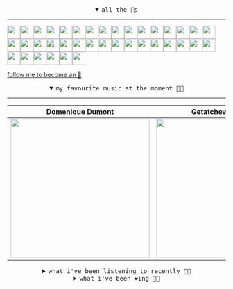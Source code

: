 <details open>

<summary align="center"><samp>all the 🥚s</samp></summary>
<hr />

<a href="https://github.com/herlon214"><img src="https://avatars.githubusercontent.com/u/3419441?s=90&u=7bc1ef316e961403a503f2ca9b691ebf5e4c2e61&v=4" width="30" height="30" /><a href="https://github.com/weaverfish111"><img src="https://avatars.githubusercontent.com/u/78041472?s=90&u=9f18a50bb0dc425de6b40c1dbd85d603a6b7857f&v=4" width="30" height="30" /><a href="https://github.com/Kampotboy"><img src="https://avatars.githubusercontent.com/u/111836496?s=90&u=efa2538d18aff5c0db3561992d5493532eed45b5&v=4" width="30" height="30" /><a href="https://github.com/ozzfonnf95"><img src="https://avatars.githubusercontent.com/u/108581837?s=90&u=1066b974b8e6570876f8ee0c65389c64556184f4&v=4" width="30" height="30" /><a href="https://github.com/MosFazli"><img src="https://avatars.githubusercontent.com/u/69136464?s=90&u=218e0e49850be557c135d3dea7f352b950c458fc&v=4" width="30" height="30" /><a href="https://github.com/romanofficial"><img src="https://avatars.githubusercontent.com/u/47697490?s=90&u=e04ea0910507ab1b63fb84fdd11ec9fd82c90cd4&v=4" width="30" height="30" /><a href="https://github.com/cumsoft"><img src="https://avatars.githubusercontent.com/u/97250816?s=90&u=724a9771d1d835d1da0f2639493816842809fa7a&v=4" width="30" height="30" /><a href="https://github.com/gkartalis"><img src="https://avatars.githubusercontent.com/u/21178754?s=90&u=52429c6fb9b08ffd99077d6289fbc8a76ae32260&v=4" width="30" height="30" /><a href="https://github.com/kenjinote"><img src="https://avatars.githubusercontent.com/u/2605401?s=90&u=eedb455e76cb25f023a3626808cd572b7df70ef7&v=4" width="30" height="30" /><a href="https://github.com/Sings168"><img src="https://avatars.githubusercontent.com/u/102612762?s=90&u=1a80803741f4f7c66a1207d24077068f9c262965&v=4" width="30" height="30" /><a href="https://github.com/vivekweb2013"><img src="https://avatars.githubusercontent.com/u/7036736?s=90&v=4" width="30" height="30" /><a href="https://github.com/AYIDouble"><img src="https://avatars.githubusercontent.com/u/18186995?s=90&u=df76a1e052eacb842cebde8f6c865c84a3e6d03b&v=4" width="30" height="30" /><a href="https://github.com/mlpao500"><img src="https://avatars.githubusercontent.com/u/95065745?s=90&v=4" width="30" height="30" /><a href="https://github.com/gabrielferrazduque"><img src="https://avatars.githubusercontent.com/u/83476335?s=90&u=4e408a9505f64e80da5f4a8f935c147c3e208309&v=4" width="30" height="30" /><a href="https://github.com/decobeto"><img src="https://avatars.githubusercontent.com/u/32197501?s=90&u=dbba898a88910e1169d8fad301755f16a1834a9b&v=4" width="30" height="30" /><a href="https://github.com/franciane-lark"><img src="https://avatars.githubusercontent.com/u/66569250?s=90&u=c8f2a252ea4f8ffe458ea5edd818c62e09635803&v=4" width="30" height="30" /><a href="https://github.com/kettanaito"><img src="https://avatars.githubusercontent.com/u/14984911?s=90&u=576319ea29cb7292100dd6e117eee6013fa0d05a&v=4" width="30" height="30" /><a href="https://github.com/0000marcell"><img src="https://avatars.githubusercontent.com/u/4584144?s=90&u=fbe23e42bf8509c207e2bc80e31cff8d808f4d6e&v=4" width="30" height="30" /><a href="https://github.com/luiznasciment0"><img src="https://avatars.githubusercontent.com/u/55008532?s=90&u=871e49a7a4a33e3f5933dee5ac83eaf3ece1ec45&v=4" width="30" height="30" /><a href="https://github.com/sibelius"><img src="https://avatars.githubusercontent.com/u/2005841?s=90&u=cab8024eb61323090e1551c73c784b408b2d66b1&v=4" width="30" height="30" /><a href="https://github.com/TSalazargr"><img src="https://avatars.githubusercontent.com/u/16808436?s=90&u=422b601dfbc600223725ecc9af1bec7b1dfee4f2&v=4" width="30" height="30" /><a href="https://github.com/bcomnes"><img src="https://avatars.githubusercontent.com/u/166301?s=90&v=4" width="30" height="30" /><a href="https://github.com/jlsjefferson"><img src="https://avatars.githubusercontent.com/u/53836950?s=90&u=619408c9778ffd2899673fdf3ba59f20b82bf470&v=4" width="30" height="30" /><a href="https://github.com/ilovedesert001"><img src="https://avatars.githubusercontent.com/u/15065396?s=90&u=c94e48f141daf951fb6eb0e4a62c0ba9ec1a5201&v=4" width="30" height="30" /><a href="https://github.com/mayconmesquita"><img src="https://avatars.githubusercontent.com/u/46308804?s=90&u=e06ac123e121b53d7eafc9199fb2a70422052fe0&v=4" width="30" height="30" /><a href="https://github.com/lucasvocos"><img src="https://avatars.githubusercontent.com/u/5739627?s=90&u=d8fcc855b2a2f046d450144a0231b0b59bae3610&v=4" width="30" height="30" /><a href="https://github.com/mikedemarais"><img src="https://avatars.githubusercontent.com/u/1325144?s=90&u=7b32dcd04811261405f2ed35d933b1484558758d&v=4" width="30" height="30" /><a href="https://github.com/davidjerleke"><img src="https://avatars.githubusercontent.com/u/11529148?s=90&u=94446866c576d620cbd33e62834c480091fedcf0&v=4" width="30" height="30" /><a href="https://github.com/jollykingd3d8"><img src="https://avatars.githubusercontent.com/u/51726854?s=90&v=4" width="30" height="30" /><a href="https://github.com/lostpebble"><img src="https://avatars.githubusercontent.com/u/1508863?s=90&u=4ada478500c2c9112fe8e3b0b8240a454403aebc&v=4" width="30" height="30" /><a href="https://github.com/karacas"><img src="https://avatars.githubusercontent.com/u/1050937?s=90&u=071508e38cfd5787e5bf00db188c73033908ad8c&v=4" width="30" height="30" /><a href="https://github.com/eheddema"><img src="https://avatars.githubusercontent.com/u/808567?s=90&u=225eb2910c3dcd13c6bc86dcaaa14780323110db&v=4" width="30" height="30" /><a href="https://github.com/kelmer44"><img src="https://avatars.githubusercontent.com/u/3629100?s=90&v=4" width="30" height="30" /><a href="https://github.com/macabu"><img src="https://avatars.githubusercontent.com/u/1299138?s=90&u=8e157be586103823b212c5c9ada88ab2a9867ccf&v=4" width="30" height="30" /><a href="https://github.com/pvinis"><img src="https://avatars.githubusercontent.com/u/100233?s=90&v=4" width="30" height="30" /><a href="https://github.com/medeeiros"><img src="https://avatars.githubusercontent.com/u/331136?s=90&u=e44d12c7f7e45d5f5b30ea9d963a70b435ba5355&v=4" width="30" height="30" /><a href="https://github.com/langri-sha"><img src="https://avatars.githubusercontent.com/u/77084?s=90&v=4" width="30" height="30" /><a href="https://github.com/80sinteractive"><img src="https://avatars.githubusercontent.com/u/22603136?s=90&u=7f78c96ea924a48b1bd364833036f706afa57619&v=4" width="30" height="30" />
  
<samp><a href="https://github.com/bitttttten">follow me to become an 🥚</a></samp>

</details>

<details open>

<summary align="center"><samp>my favourite music at the moment 🎵🎶</samp></summary>
<hr />

<!-- toc -->

| [Domenique Dumont](https://open.spotify.com/artist/6kNluNBHa4sh5BKIvyiDgf)                                                                                       | [Getatchew Mekurya](https://open.spotify.com/artist/3BJKbr8p7ED6GzAf1OeExO)                                                                                      | [Young Fathers](https://open.spotify.com/artist/5mZC7ndY6oGMxJentRwsuV)                                                                                          | [The Murder Capital](https://open.spotify.com/artist/18M7pJRsgFVjEBZ5ufmJAp)                                                                                     |
| ---------------------------------------------------------------------------------------------------------------------------------------------------------------- | ---------------------------------------------------------------------------------------------------------------------------------------------------------------- | ---------------------------------------------------------------------------------------------------------------------------------------------------------------- | ---------------------------------------------------------------------------------------------------------------------------------------------------------------- |
| [<img src="https://i.scdn.co/image/ab6761610000e5eb9c724154960e76e3e3ab762e" width="320" height="auto">](https://open.spotify.com/artist/6kNluNBHa4sh5BKIvyiDgf) | [<img src="https://i.scdn.co/image/ab67616d0000b2732f95472115b2e563cadb0b9a" width="320" height="auto">](https://open.spotify.com/artist/3BJKbr8p7ED6GzAf1OeExO) | [<img src="https://i.scdn.co/image/ab6761610000e5eb892f72d251291c15b2402f57" width="320" height="auto">](https://open.spotify.com/artist/5mZC7ndY6oGMxJentRwsuV) | [<img src="https://i.scdn.co/image/ab6761610000e5ebcca24fddd64e9998de03fa15" width="320" height="auto">](https://open.spotify.com/artist/18M7pJRsgFVjEBZ5ufmJAp) |

<!-- tocstop -->

</details>

<details>

<summary align="center"><samp>what i've been listening to recently 🎵🎶</samp></summary>
<hr />

<!-- toc -->

| [Eywat setenafegagn<br />Getatchew Mekurya, The Ex](https://open.spotify.com/track/1xtFTW21qWGOutxou6b4lK)                                                      | [Strange Ways<br />Madvillain, Madlib, MF DOOM](https://open.spotify.com/track/1JLvr8qmZ6hQM7H6MsIqHV)                                                          | [Coco Mango (FloFilz Remix)<br />MF DOOM, FloFilz](https://open.spotify.com/track/1JZW4KLFdvnpUfw3zSvsIl)                                                       | [Rock Co.Kane Flow (feat. MF D…<br />De La Soul, MF DOOM](https://open.spotify.com/track/6RBMpENxbx74lTdR5SBcaF)                                                |
| --------------------------------------------------------------------------------------------------------------------------------------------------------------- | --------------------------------------------------------------------------------------------------------------------------------------------------------------- | --------------------------------------------------------------------------------------------------------------------------------------------------------------- | --------------------------------------------------------------------------------------------------------------------------------------------------------------- |
| [<img src="https://i.scdn.co/image/ab67616d0000b2732f95472115b2e563cadb0b9a" width="320" height="auto">](https://open.spotify.com/track/1xtFTW21qWGOutxou6b4lK) | [<img src="https://i.scdn.co/image/9d7ed68679a970b86faaea230d16334baba5ed4b" width="320" height="auto">](https://open.spotify.com/track/1JLvr8qmZ6hQM7H6MsIqHV) | [<img src="https://i.scdn.co/image/ab6761610000e5eb1ca139a174e216880498dc16" width="320" height="auto">](https://open.spotify.com/track/1JZW4KLFdvnpUfw3zSvsIl) | [<img src="https://i.scdn.co/image/ab6761610000e5ebc443011311dcf7f6eeaf507d" width="320" height="auto">](https://open.spotify.com/track/6RBMpENxbx74lTdR5SBcaF) |

<!-- tocstop -->

</details>

<details>

<summary align="center"><samp>what i've been ❤️ing 🎵🎶</samp></summary>
<hr />

<!-- toc -->

| [Che belew shellela<br />Getatchew Mekurya](https://open.spotify.com/album/7ea8NdSdM8xTsJT6dCfE3u)                                                              | [Eywat setenafegagn<br />Getatchew Mekurya](https://open.spotify.com/album/7ea8NdSdM8xTsJT6dCfE3u)                                                              | [All The Good Times<br />Angel Olsen](https://open.spotify.com/album/02R7PREL8nCr02CEYLy7YH)                                                                    | [Seeking<br />AA Sessions, CIEL, paperflag](https://open.spotify.com/album/7fktfiyiuG4bAXdWj70IQA)                                                              |
| --------------------------------------------------------------------------------------------------------------------------------------------------------------- | --------------------------------------------------------------------------------------------------------------------------------------------------------------- | --------------------------------------------------------------------------------------------------------------------------------------------------------------- | --------------------------------------------------------------------------------------------------------------------------------------------------------------- |
| [<img src="https://i.scdn.co/image/ab67616d0000b273a576dbcfd55bf711fe8114ce" width="320" height="auto">](https://open.spotify.com/album/7ea8NdSdM8xTsJT6dCfE3u) | [<img src="https://i.scdn.co/image/ab67616d0000b273a576dbcfd55bf711fe8114ce" width="320" height="auto">](https://open.spotify.com/album/7ea8NdSdM8xTsJT6dCfE3u) | [<img src="https://i.scdn.co/image/ab67616d0000b27300d1442b9f1c846eb9daca8d" width="320" height="auto">](https://open.spotify.com/album/02R7PREL8nCr02CEYLy7YH) | [<img src="https://i.scdn.co/image/ab67616d0000b273df0191b0bcd1b699befc9024" width="320" height="auto">](https://open.spotify.com/album/7fktfiyiuG4bAXdWj70IQA) |

<!-- tocstop -->

</details>
